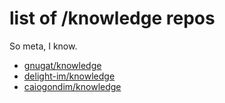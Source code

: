 # list of /knowledge repos
So meta, I know.

* [gnugat/knowledge](https://github.com/gnugat/knowledge)
* [delight-im/knowledge](https://github.com/delight-im/Knowledge)
* [caiogondim/knowledge](https://github.com/caiogondim/knowledge)
